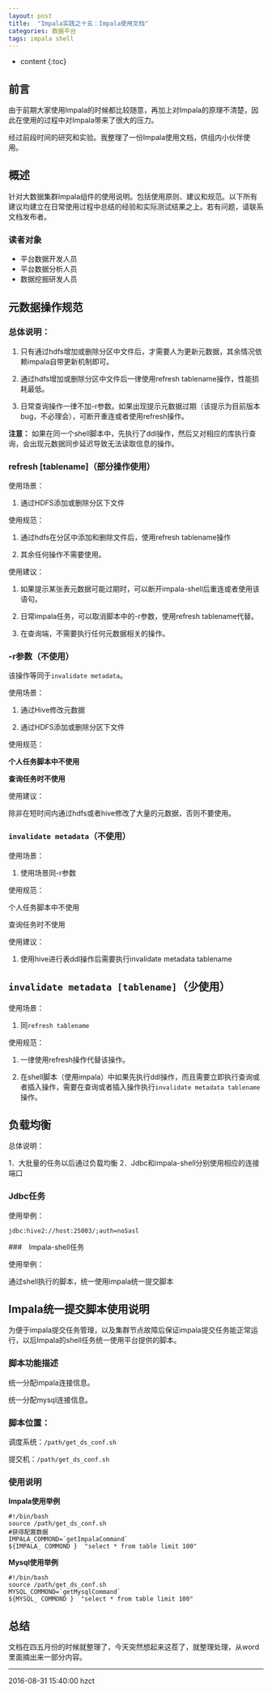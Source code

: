 ```yaml
---
layout: post
title:  "Impala实践之十五：Impala使用文档"
categories: 数据平台
tags: impala shell
---
```


* content
{:toc}

## 前言

由于前期大家使用Impala的时候都比较随意，再加上对Impala的原理不清楚，因此在使用的过程中对Impala带来了很大的压力。

经过前段时间的研究和实验。我整理了一份Impala使用文档，供组内小伙伴使用。




## 概述

针对大数据集群Impala组件的使用说明。包括使用原则、建议和规范。以下所有建议均建立在日常使用过程中总结的经验和实际测试结果之上。若有问题，请联系文档发布者。

### 读者对象

- 平台数据开发人员
- 平台数据分析人员
- 数据挖掘研发人员

## 元数据操作规范

### 总体说明：

1. 只有通过hdfs增加或删除分区中文件后，才需要人为更新元数据，其余情况依赖impala自带更新机制即可。

2. 通过hdfs增加或删除分区中文件后一律使用refresh tablename操作，性能损耗最低。

3. 日常查询操作一律不加-r参数。如果出现提示元数据过期（该提示为目前版本bug，不必理会），可断开重连或者使用refresh操作。

**注意：** 如果在同一个shell脚本中，先执行了ddl操作，然后又对相应的库执行查询，会出现元数据同步延迟导致无法读取信息的操作。


###	refresh [tablename]（部分操作使用）

使用场景：

1. 通过HDFS添加或删除分区下文件

使用规范：

1. 通过hdfs在分区中添加和删除文件后，使用refresh tablename操作

2. 其余任何操作不需要使用。

使用建议：

1. 如果提示某张表元数据可能过期时，可以断开impala-shell后重连或者使用该语句。

2. 日常impala任务，可以取消脚本中的-r参数，使用refresh tablename代替。

3. 在查询端，不需要执行任何元数据相关的操作。

### -r参数（不使用）

该操作等同于`invalidate metadata`。

使用场景：

1. 通过Hive修改元数据

2. 通过HDFS添加或删除分区下文件

使用规范：

**个人任务脚本中不使用**

**查询任务时不使用**

使用建议：

除非在短时间内通过hdfs或者hive修改了大量的元数据，否则不要使用。


### `invalidate metadata`（不使用）

使用场景：

1. 使用场景同-r参数

使用规范：

个人任务脚本中不使用

查询任务时不使用

使用建议：

1. 使用hive进行表ddl操作后需要执行invalidate metadata tablename


## `invalidate metadata [tablename]`（少使用）

使用场景：

1. 同`refresh tablename`

使用规范：

1. 一律使用refresh操作代替该操作。

2. 在shell脚本（使用impala）中如果先执行ddl操作，而且需要立即执行查询或者插入操作，需要在查询或者插入操作执行`invalidate metadata tablename`操作。

## 负载均衡

总体说明：

1．大批量的任务以后通过负载均衡
2．Jdbc和impala-shell分别使用相应的连接端口

### Jdbc任务

使用举例：

`jdbc:hive2://host:25003/;auth=noSasl`

###　Impala-shell任务

使用举例：

通过shell执行的脚本，统一使用impala统一提交脚本

## Impala统一提交脚本使用说明

为便于impala提交任务管理，以及集群节点故障后保证impala提交任务能正常运行，以后Impala的shell任务统一使用平台提供的脚本。

### 脚本功能描述

统一分配impala连接信息。

统一分配mysql连接信息。

### 脚本位置：

调度系统：`/path/get_ds_conf.sh`

提交机：`/path/get_ds_conf.sh`

### 使用说明

**Impala使用举例**

```
#!/bin/bash 
source /path/get_ds_conf.sh
#获得配置数据
IMPALA_COMMOND=`getImpalaCommand`
${IMPALA_ COMMOND }  "select * from table limit 100"
```

**Mysql使用举例**

```
#!/bin/bash 
source /path/get_ds_conf.sh
MYSQL_COMMOND=`getMysqlCommand`
${MYSQL_ COMMOND }  "select * from table limit 100"
```

## 总结

文档在四五月份的时候就整理了，今天突然想起来这茬了，就整理处理，从word里面摘出来一部分内容。


***
2016-08-31 15:40:00 hzct
